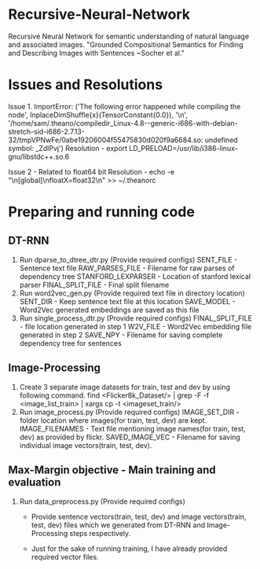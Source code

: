 # Recursive-Neural-Network
Recursive Neural Network for semantic understanding of natural language and associated images. "Grounded Compositional Semantics for Finding and Describing Images with Sentences  ~Socher et al."


# Issues and Resolutions

Issue 1. ImportError: ('The following error happened while compiling the node', InplaceDimShuffle{x}(TensorConstant{0.0}), '\n', '/home/sam/.theano/compiledir_Linux-4.8--generic-i686-with-debian-stretch-sid-i686-2.7.13-32/tmpVPNwFe/0abe19206004f55475830d020f9a6684.so: undefined symbol: _ZdlPvj')
Resolution - export LD_PRELOAD=/usr/lib/i386-linux-gnu/libstdc++.so.6


Issue 2 - Related  to float64 bit
Resolution - echo -e "\n[global]\nfloatX=float32\n" >> ~/.theanorc



# Preparing and running code
## DT-RNN
1. Run dparse_to_dtree_dtr.py (Provide required configs)
	SENT_FILE - Sentence text file
	RAW_PARSES_FILE - Filename for raw parses of dependency tree
	STANFORD_LEXPARSER - Location of stanford lexical parser
	FINAL_SPLIT_FILE - Final split filename
2. Run word2vec_gen.py (Provide required text file in directory location)
	SENT_DIR - Keep sentence text file at this location
	SAVE_MODEL - Word2Vec generated embeddings are saved as this file
3. Run single_process_dtr.py (Provide required configs)
	FINAL_SPLIT_FILE - file location generated in step 1
	W2V_FILE - Word2Vec embedding file generated in step 2
	SAVE_NPY - Filename for saving complete dependency tree for sentences
	


## Image-Processing
1. Create 3 separate image datasets for train, test and dev by using following command.
	find <Flicker8k_Dataset/> | grep -F -f <image_list_train> | xargs cp -t <imageset_train/>
2. Run image_process.py (Provide required configs)
	IMAGE_SET_DIR - folder location where images(for train, test, dev) are kept.
	IMAGE_FILENAMES - Text file mentioning image names(for train, test, dev) as provided by flickr.
	SAVED_IMAGE_VEC - Filename for saving individual image vectors(train, test, dev).


## Max-Margin objective - Main training and evaluation
1. Run data_preprocess.py (Provide required configs)
	- Provide sentence vectors(train, test, dev) and image vectors(train, test, dev) files which we generated from DT-RNN and Image-Processing steps respectively.

	- Just for the sake of running training, I have already provided required vector files.
  
  
  
  

